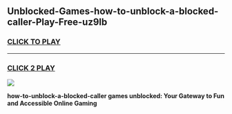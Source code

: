 
## Unblocked-Games-how-to-unblock-a-blocked-caller-Play-Free-uz9lb
<h3>
<a href="https://premium76.site?title=how-to-unblock-a-blocked-caller&ref=10A">CLICK TO PLAY</a></h3>
<hr>

<h3>
<a href="https://premium76.site?title=how-to-unblock-a-blocked-caller&ref=10A">CLICK 2 PLAY</a>
  
</h3>

<a href="https://premium76.site?title=how-to-unblock-a-blocked-caller&ref=10A"><img src="https://clearcache.store/games.png"></a>


**how-to-unblock-a-blocked-caller games unblocked: Your Gateway to Fun and Accessible Online Gaming**
